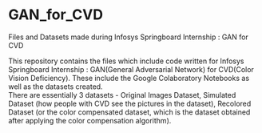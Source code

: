 # GAN_for_CVD
Files and Datasets made during Infosys Springboard Internship : GAN for CVD

This repository contains the files which include code written for Infosys Springboard Internship : GAN(General Adversarial Network) for CVD(Color Vision Deficiency).
These include the Google Colaboratory Notebooks as well as the datasets created.  
There are essentially 3 datasets - Original Images Dataset, Simulated Dataset (how people with CVD see the pictures in the dataset),
Recolored Dataset (or the color compensated dataset, which is the dataset obtained after applying the color compensation algorithm).
